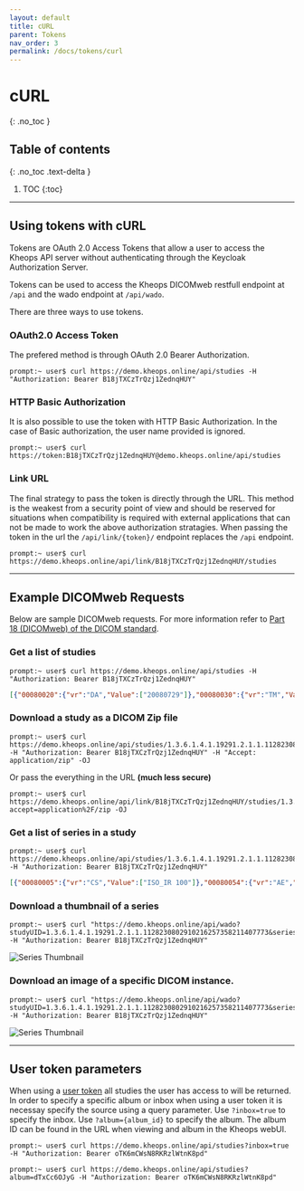 ```yaml
---
layout: default
title: cURL
parent: Tokens
nav_order: 3
permalink: /docs/tokens/curl
---
```


# cURL
{: .no_toc }

## Table of contents
{: .no_toc .text-delta }

1. TOC
{:toc}

---

## Using tokens with cURL
Tokens are OAuth 2.0 Access Tokens that allow a user to access the Kheops API server without authenticating through the Keycloak Authorization Server. 

Tokens can be used to access the Kheops DICOMweb restfull endpoint at `/api` and the wado endpoint at `/api/wado`.

There are three ways to use tokens. 

### OAuth2.0 Access Token

The prefered method is through OAuth 2.0 Bearer Authorization.

```console
prompt:~ user$ curl https://demo.kheops.online/api/studies -H "Authorization: Bearer B18jTXCzTrQzj1ZednqHUY"
```

### HTTP Basic Authorization

It is also possible to use the token with HTTP Basic Authorization. In the case of Basic authorization, the user name provided is ignored. 

```console
prompt:~ user$ curl https://token:B18jTXCzTrQzj1ZednqHUY@demo.kheops.online/api/studies
````

### Link URL

The final strategy to pass the token is directly through the URL. This method is the weakest from a security point of view and should be reserved for situations when compatibility is required with external applications that can not be made to work the above authorization stratagies. When passing the token in the url the `/api/link/{token}/` endpoint replaces the `/api` endpoint.

```console
prompt:~ user$ curl https://demo.kheops.online/api/link/B18jTXCzTrQzj1ZednqHUY/studies
```

---

## Example DICOMweb Requests

Below are sample DICOMweb requests. For more information refer to [Part 18 (DICOMweb) of the DICOM standard](http://dicom.nema.org/medical/dicom/current/output/html/part18.html).

### Get a list of studies

```console
prompt:~ user$ curl https://demo.kheops.online/api/studies -H "Authorization: Bearer B18jTXCzTrQzj1ZednqHUY"
```

```json
[{"00080020":{"vr":"DA","Value":["20080729"]},"00080030":{"vr":"TM","Value":["125554.000000"]},"00080050":{"vr":"SH","Value":["A10003204947"]},"00080056":{"vr":"CS","Value":["ONLINE"]},"00080061":{"vr":"CS","Value":["CT"]},"00080090":{"vr":"PN","Value":[{"Alphabetic":"HAUSER^HERMANN"}]},"00100010":{"vr":"PN","Value":[{"Alphabetic":"CARDIX"}]},"00100020":{"vr":"LO","Value":["222111"]},"00100030":{"vr":"DA","Value":["20080822"]},"00100040":{"vr":"CS","Value":["0000"]},"0020000D":{"vr":"UI","Value":["2.16.840.1.113669.632.20.121711.10000158860"]},"00200010":{"vr":"SH","Value":["333111"]},"00201206":{"vr":"IS","Value":[1]},"00201208":{"vr":"IS","Value":[1356]}},{"00080020":{"vr":"DA","Value":["20061019"]},"00080030":{"vr":"TM","Value":["143739.921000"]},"00080050":{"vr":"SH","Value":["0"]},"00080056":{"vr":"CS","Value":["ONLINE"]},"00080061":{"vr":"CS","Value":["CT"]},"00080090":{"vr":"PN","Value":[{"Alphabetic":"dAEvNszxOzfg"}]},"00100010":{"vr":"PN","Value":[{"Alphabetic":"MAGIX"}]},"00100020":{"vr":"LO","Value":["F063TE"]},"00100030":{"vr":"DA","Value":["NULL"]},"00100040":{"vr":"CS","Value":["NULL"]},"0020000D":{"vr":"UI","Value":["1.3.6.1.4.1.19291.2.1.1.1128230802910216257358211407773"]},"00200010":{"vr":"SH","Value":["A10026587077"]},"00201206":{"vr":"IS","Value":[10]},"00201208":{"vr":"IS","Value":[760]}}]
```

### Download a study as a DICOM Zip file

```console
prompt:~ user$ curl https://demo.kheops.online/api/studies/1.3.6.1.4.1.19291.2.1.1.1128230802910216257358211407773 -H "Authorization: Bearer B18jTXCzTrQzj1ZednqHUY" -H "Accept: application/zip" -OJ
```

Or pass the everything in the URL **(much less secure)**

```console
prompt:~ user$ curl https://demo.kheops.online/api/link/B18jTXCzTrQzj1ZednqHUY/studies/1.3.6.1.4.1.19291.2.1.1.1128230802910216257358211407773?accept=application%2F/zip -OJ
```

### Get a list of series in a study

```console
prompt:~ user$ curl https://demo.kheops.online/api/studies/1.3.6.1.4.1.19291.2.1.1.1128230802910216257358211407773/series -H "Authorization: Bearer B18jTXCzTrQzj1ZednqHUY"
```

```json
[{"00080005":{"vr":"CS","Value":["ISO_IR 100"]},"00080054":{"vr":"AE","Value":["DCM4CHEE"]},"00080056":{"vr":"CS","Value":["ONLINE"]},"00080060":{"vr":"CS","Value":["CT"]},"0008103E":{"vr":"LO","Value":["Cir  CardiacCirc  3.0  B20f  0-90% RETARD_DECLECHEMENT 50 %"]},"00081190":{"vr":"UR","Value":["https://demo.kheops.online/api/studies/1.3.6.1.4.1.19291.2.1.1.1128230802910216257358211407773/series/1.3.6.1.4.1.19291.2.1.2.11282308029102162573582122151467"]},"0020000D":{"vr":"UI","Value":["1.3.6.1.4.1.19291.2.1.1.1128230802910216257358211407773"]},"0020000E":{"vr":"UI","Value":["1.3.6.1.4.1.19291.2.1.2.11282308029102162573582122151467"]},"00200011":{"vr":"IS","Value":[10]},"00201209":{"vr":"IS","Value":[76]},"00400275":{"vr":"SQ","Value":[{"00400007":{"vr":"LO","Value":["CT1 cardiaque"]},"00400008":{"vr":"SQ","Value":[{"00080100":{"vr":"SH","Value":["CTCOEUR"]},"00080102":{"vr":"SH","Value":["XPLORE"]},"00080104":{"vr":"LO","Value":["CT1 cardiaque"]}}]},"00400009":{"vr":"SH","Value":["A10026587078"]},"00401001":{"vr":"SH","Value":["A10026587077"]}}]}},{"00080005":{"vr":"CS","Value":["ISO_IR 100"]},"00080054":{"vr":"AE","Value":["DCM4CHEE"]},"00080056":{"vr":"CS","Value":["ONLINE"]},"00080060":{"vr":"CS","Value":["CT"]},"0008103E":{"vr":"LO","Value":["Cir  CardiacCirc  3.0  B20f  0-90% RETARD_DECLECHEMENT 30 %"]},"00081190":{"vr":"UR","Value":["https://demo.kheops.online/api/studies/1.3.6.1.4.1.19291.2.1.1.1128230802910216257358211407773/series/1.3.6.1.4.1.19291.2.1.2.11282308029102162573582118671159"]},"0020000D":{"vr":"UI","Value":["1.3.6.1.4.1.19291.2.1.1.1128230802910216257358211407773"]},"0020000E":{"vr":"UI","Value":["1.3.6.1.4.1.19291.2.1.2.11282308029102162573582118671159"]},"00200011":{"vr":"IS","Value":[10]},"00201209":{"vr":"IS","Value":[76]},"00400275":{"vr":"SQ","Value":[{"00400007":{"vr":"LO","Value":["CT1 cardiaque"]},"00400008":{"vr":"SQ","Value":[{"00080100":{"vr":"SH","Value":["CTCOEUR"]},"00080102":{"vr":"SH","Value":["XPLORE"]},"00080104":{"vr":"LO","Value":["CT1 cardiaque"]}}]}]
```

### Download a thumbnail of a series

```console
prompt:~ user$ curl "https://demo.kheops.online/api/wado?studyUID=1.3.6.1.4.1.19291.2.1.1.1128230802910216257358211407773&seriesUID=1.3.6.1.4.1.19291.2.1.2.11282308029102162573582122151467&requestType=WADO&rows=250&columns=250&contentType=image%2Fjpeg" -H "Authorization: Bearer B18jTXCzTrQzj1ZednqHUY"
```

![Series Thumbnail](https://demo.kheops.online/api/link/B18jTXCzTrQzj1ZednqHUY/wado?studyUID=1.3.6.1.4.1.19291.2.1.1.1128230802910216257358211407773&seriesUID=1.3.6.1.4.1.19291.2.1.2.11282308029102162573582122151467&requestType=WADO&rows=250&columns=250&contentType=image%2Fjpeg)

### Download an image of a specific DICOM instance.

```console
prompt:~ user$ curl "https://demo.kheops.online/api/wado?studyUID=1.3.6.1.4.1.19291.2.1.1.1128230802910216257358211407773&seriesUID=1.3.6.1.4.1.19291.2.1.2.11282308029102162573582122151467&objectUID=1.3.6.1.4.1.19291.2.1.3.11282308029102162573582122291522&requestType=WADO&rows=250&columns=250&contentType=image%2Fjpeg" -H "Authorization: Bearer B18jTXCzTrQzj1ZednqHUY"
```


![Series Thumbnail](https://demo.kheops.online/api/link/B18jTXCzTrQzj1ZednqHUY/wado?studyUID=1.3.6.1.4.1.19291.2.1.1.1128230802910216257358211407773&seriesUID=1.3.6.1.4.1.19291.2.1.2.11282308029102162573582122151467&objectUID=1.3.6.1.4.1.19291.2.1.3.11282308029102162573582122291522&requestType=WADO&rows=250&columns=250&contentType=image%2Fjpeg)

---

## User token parameters

When using a [user token](/docs/tokens/user_tokens) all studies the user has access to will be returned. In order to specify a specific album or inbox when using a user token it is necessay specify the source using a query parameter. Use `?inbox=true` to specify the inbox. Use `?album={album_id}` to specify the album. The album ID can be found in the URL when viewing and album in the Kheops webUI.

```console
prompt:~ user$ curl https://demo.kheops.online/api/studies?inbox=true -H "Authorization: Bearer oTK6mCWsN8RKRzlWtnK8pd"
```

```console
prompt:~ user$ curl https://demo.kheops.online/api/studies?album=dTxCc6OJyG -H "Authorization: Bearer oTK6mCWsN8RKRzlWtnK8pd"
```

